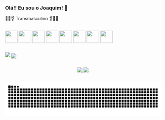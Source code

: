 ### Olá!! Eu sou o Joaquim!  👋
🏳️‍⚧️⚧️ Transmasculino ⚧️🏳️‍⚧️
<!--
**Joaquim-Renato/Joaquim-Renato** is a ✨ _special_ ✨ repository because its `README.md` (this file) appears on your GitHub profile.

Here are some ideas to get you started:

- 🔭 I’m currently working on ...
- 🌱 I’m currently learning ...
- 👯 I’m looking to collaborate on ...
- 🤔 I’m looking for help with ...
- 💬 Ask me about ...
- 📫 How to reach me: ...

- ⚡ Fun fact: ...
-->
<div style="display: inline_block"><br>
  <img  align="center" height="40" width="40" src="https://cdn.jsdelivr.net/gh/devicons/devicon/icons/java/java-original.svg" />
  <img  align="center" height="40" width="40" src="https://cdn.jsdelivr.net/gh/devicons/devicon/icons/git/git-original-wordmark.svg" />
  <img  align="center" height="40" width="40" src="https://cdn.jsdelivr.net/gh/devicons/devicon/icons/github/github-original-wordmark.svg" />
  <img  align="center" height="40" width="40" src="https://cdn.jsdelivr.net/gh/devicons/devicon/icons/html5/html5-original-wordmark.svg" />
  <img  align="center" height="40" width="40" src="https://cdn.jsdelivr.net/gh/devicons/devicon/icons/css3/css3-plain-wordmark.svg" />
  <img  align="center" height="40" width="40" src="https://cdn.jsdelivr.net/gh/devicons/devicon/icons/javascript/javascript-original.svg" />
  <img  align="center" height="40" width="40" src="https://cdn.jsdelivr.net/gh/devicons/devicon/icons/mysql/mysql-original-wordmark.svg" />
  <img  align="center" height="40" width="40" src="https://cdn.jsdelivr.net/gh/devicons/devicon/icons/spring/spring-original-wordmark.svg" />
 

 </div>
  
 
 ## 
 
 
 <div>
<a href = "mailto:jocajoaquimas@gmail.com"><img src="https://img.shields.io/badge/-Gmail-%23333?style=for-the-badge&logo=gmail&logoColor=white" target="_blank"></a>
  <a href="https://www.linkedin.com/in/joaquim-renato-alves-de-souza-46501015b/" target="_blank"><img align="center" src="https://img.shields.io/badge/LinkedIn-0077B5?style=for-the-badge&logo=linkedin&logoColor=white" target="_blank"></a> 
  
   </div>
  
  
  ##


<div align="center">
  <a href="https://github.com/Joaquim-Renato">
  <img height="180em" src="https://github-readme-stats.vercel.app/api?username=Joaquim-Renato&show_icons=true&theme=synthwave&include_all_commits=true&count_private=true"/>
  <img height="180em" src="https://github-readme-stats.vercel.app/api/top-langs/?username=Joaquim-Renato&layout=compact&langs_count=7&theme=synthwave"/>
</div> 
         
   ## 
                               
 ![Snake animation](https://github.com/Joaquim-Renato/Joaquim-Renato/blob/output/github-contribution-grid-snake.svg)
    
  </div>
